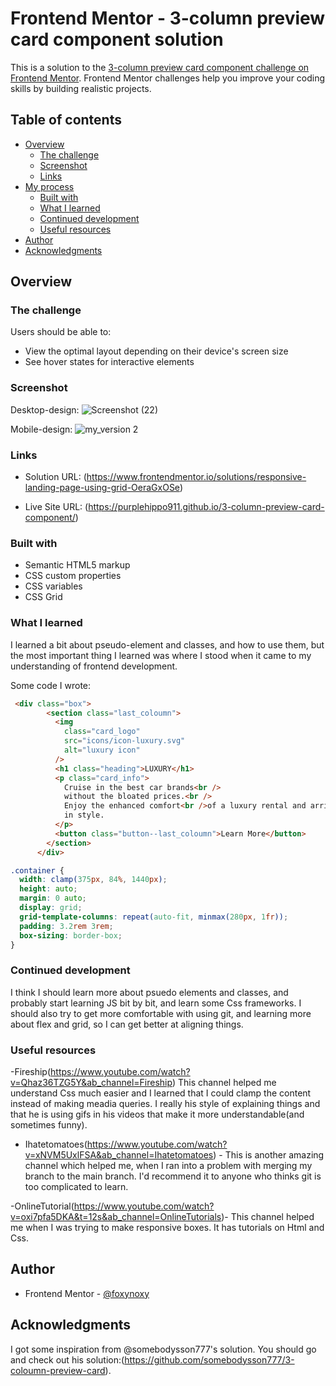 # Frontend Mentor - 3-column preview card component solution

This is a solution to the [3-column preview card component challenge on Frontend Mentor](https://www.frontendmentor.io/challenges/3column-preview-card-component-pH92eAR2-). Frontend Mentor challenges help you improve your coding skills by building realistic projects.

## Table of contents

- [Overview](#overview)
  - [The challenge](#the-challenge)
  - [Screenshot](#screenshot)
  - [Links](#links)
- [My process](#my-process)
  - [Built with](#built-with)
  - [What I learned](#what-i-learned)
  - [Continued development](#continued-development)
  - [Useful resources](#useful-resources)
- [Author](#author)
- [Acknowledgments](#acknowledgments)

## Overview

### The challenge

Users should be able to:

- View the optimal layout depending on their device's screen size
- See hover states for interactive elements

### Screenshot

Desktop-design:
![Screenshot (22)](https://user-images.githubusercontent.com/76628594/139417014-91f54ed9-09f0-4174-8bc8-d0510d67b02c.png)

Mobile-design:
![my_version 2](https://user-images.githubusercontent.com/76628594/139416816-9a938da0-978f-48a4-ba1c-7d153d74a885.png)

### Links

- Solution URL: (https://www.frontendmentor.io/solutions/responsive-landing-page-using-grid-OeraGxOSe)

- Live Site URL: (https://purplehippo911.github.io/3-column-preview-card-component/)

### Built with

- Semantic HTML5 markup
- CSS custom properties
- CSS variables
- CSS Grid

### What I learned

I learned a bit about pseudo-element and classes, and how to use them, but the most important thing I learned was where I stood when it came to my understanding of frontend development.

Some code I wrote:

```Html
 <div class="box">
        <section class="last_coloumn">
          <img
            class="card_logo"
            src="icons/icon-luxury.svg"
            alt="luxury icon"
          />
          <h1 class="heading">LUXURY</h1>
          <p class="card_info">
            Cruise in the best car brands<br />
            without the bloated prices.<br />
            Enjoy the enhanced comfort<br />of a luxury rental and arrive<br />
            in style.
          </p>
          <button class="button--last_coloumn">Learn More</button>
        </section>
      </div>
```

```Css
.container {
  width: clamp(375px, 84%, 1440px);
  height: auto;
  margin: 0 auto;
  display: grid;
  grid-template-columns: repeat(auto-fit, minmax(280px, 1fr));
  padding: 3.2rem 3rem;
  box-sizing: border-box;
}
```

### Continued development

I think I should learn more about psuedo elements and classes, and probably start learning JS bit by bit, and learn some Css frameworks. I should also try to get more comfortable with using git, and learning more about flex and grid, so I can get better at aligning things.

### Useful resources

-Fireship(https://www.youtube.com/watch?v=Qhaz36TZG5Y&ab_channel=Fireship) This channel helped me understand Css much easier and I learned that I could clamp the content instead of making meadia queries. I really his style of explaining things and that he is using gifs in his videos that make it more understandable(and sometimes funny).

- Ihatetomatoes(https://www.youtube.com/watch?v=xNVM5UxlFSA&ab_channel=Ihatetomatoes) - This is another amazing channel which helped me, when I ran into a problem with merging my branch to the main branch. I'd recommend it to anyone who thinks git is too complicated to learn.

-OnlineTutorial(https://www.youtube.com/watch?v=oxi7pfa5DKA&t=12s&ab_channel=OnlineTutorials)- This channel helped me when I was trying to make responsive boxes. It has tutorials on Html and Css.

## Author

- Frontend Mentor - [@foxynoxy](https://www.frontendmentor.io/profile/purplehippo911)

## Acknowledgments

I got some inspiration from @somebodysson777's solution. You should go and check out his solution:(https://github.com/somebodysson777/3-coloumn-preview-card).
